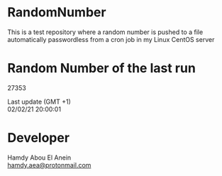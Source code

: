 # RandomNumber    
This is a test repository where a random number is pushed to a file automatically passwordless from a cron job in my Linux CentOS server    
# Random Number of the last run   
27353
      
Last update (GMT +1)    
02/02/21 20:00:01
# Developer    
Hamdy Abou El Anein   
hamdy.aea@protonmail.com
